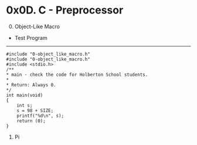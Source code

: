 # 0x0D. C - Preprocessor #

0. Object-Like Macro

- Test Program
------------
    #include "0-object_like_macro.h"
	#include "0-object_like_macro.h"
	#include <stdio.h>
	/**
	* main - check the code for Holberton School students.
	*
	* Return: Always 0.
	*/
	int main(void)
	{
		int s;
		s = 98 + SIZE;
		printf("%d\n", s);
		return (0);
	}

1. Pi

